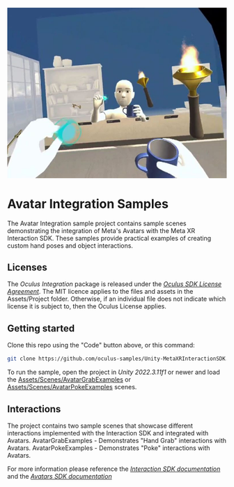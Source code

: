 ![Avatar Samples Banner](./Media/AvatarGrabExamples.JPG "Avatar Integration Samples")

# Avatar Integration Samples

The Avatar Integration sample project contains sample scenes demonstrating the integration of Meta's Avatars with the Meta XR Interaction SDK. These samples provide practical examples of creating custom hand poses and object interactions.

## Licenses
The *Oculus Integration* package is released under the *[Oculus SDK License Agreement](https://developer.oculus.com/licenses/oculussdk)*.
The MIT licence applies to the files and assets in the Assets/Project folder.
Otherwise, if an individual file does not indicate which license it is subject to, then the Oculus License applies.

## Getting started

Clone this repo using the "Code" button above, or this command:
```sh
git clone https://github.com/oculus-samples/Unity-MetaXRInteractionSDK.git
```

To run the sample, open the project in *Unity 2022.3.11f1* or newer and load the [Assets/Scenes/AvatarGrabExamples](Assets/Scenes/AvatarGrabExamples.unity) or [Assets/Scenes/AvatarPokeExamples](Assets/Scenes/AvatarPokeExamples.unity) scenes.

## Interactions

The project contains two sample scenes that showcase different interactions implemented with the Interaction SDK and integrated with Avatars.
AvatarGrabExamples - Demonstrates "Hand Grab" interactions with Avatars.
AvatarPokeExamples - Demonstrates "Poke" interactions with Avatars.

For more information please reference the *[Interaction SDK documentation](https://developer.oculus.com/documentation/unity/unity-isdk-interaction-sdk-overview/)* and the *[Avatars SDK documentation](https://developer.oculus.com/documentation/unity/meta-avatars-overview/)*
